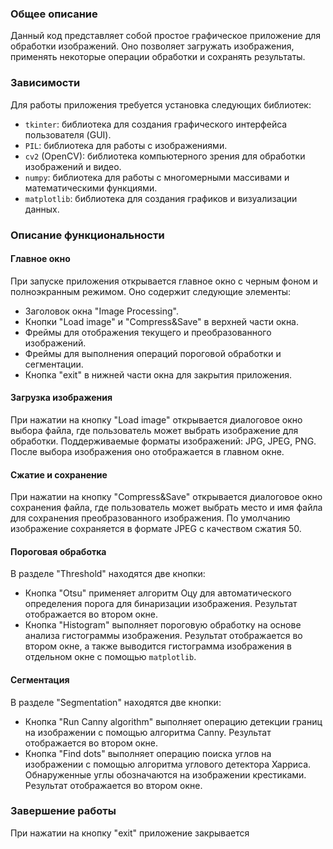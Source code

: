 ### Общее описание

Данный код представляет собой простое графическое приложение для обработки изображений. Оно позволяет загружать изображения, применять некоторые операции обработки и сохранять результаты.

### Зависимости

Для работы приложения требуется установка следующих библиотек:

- `tkinter`: библиотека для создания графического интерфейса пользователя (GUI).
- `PIL`: библиотека для работы с изображениями.
- `cv2` (OpenCV): библиотека компьютерного зрения для обработки изображений и видео.
- `numpy`: библиотека для работы с многомерными массивами и математическими функциями.
- `matplotlib`: библиотека для создания графиков и визуализации данных.

### Описание функциональности

#### Главное окно

При запуске приложения открывается главное окно с черным фоном и полноэкранным режимом. Оно содержит следующие элементы:

- Заголовок окна "Image Processing".
- Кнопки "Load image" и "Compress&Save" в верхней части окна.
- Фреймы для отображения текущего и преобразованного изображений.
- Фреймы для выполнения операций пороговой обработки и сегментации.
- Кнопка "exit" в нижней части окна для закрытия приложения.

#### Загрузка изображения

При нажатии на кнопку "Load image" открывается диалоговое окно выбора файла, где пользователь может выбрать изображение для обработки. Поддерживаемые форматы изображений: JPG, JPEG, PNG. После выбора изображения оно отображается в главном окне.

#### Сжатие и сохранение

При нажатии на кнопку "Compress&Save" открывается диалоговое окно сохранения файла, где пользователь может выбрать место и имя файла для сохранения преобразованного изображения. По умолчанию изображение сохраняется в формате JPEG с качеством сжатия 50.

#### Пороговая обработка

В разделе "Threshold" находятся две кнопки:

- Кнопка "Otsu" применяет алгоритм Оцу для автоматического определения порога для бинаризации изображения. Результат отображается во втором окне.
- Кнопка "Histogram" выполняет пороговую обработку на основе анализа гистограммы изображения. Результат отображается во втором окне, а также выводится гистограмма изображения в отдельном окне с помощью `matplotlib`.

#### Сегментация

В разделе "Segmentation" находятся две кнопки:

- Кнопка "Run Canny algorithm" выполняет операцию детекции границ на изображении с помощью алгоритма Canny. Результат отображается во втором окне.
- Кнопка "Find dots" выполняет операцию поиска углов на изображении с помощью алгоритма углового детектора Харриса. Обнаруженные углы обозначаются на изображении крестиками. Результат отображается во втором окне.

### Завершение работы

При нажатии на кнопку "exit" приложение закрывается
